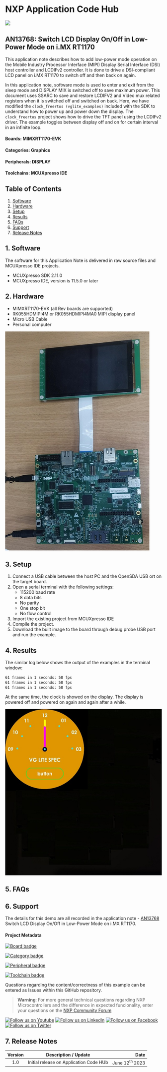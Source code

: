 # NXP Application Code Hub
[<img src="https://mcuxpresso.nxp.com/static/icon/nxp-logo-color.svg" width="100"/>](https://www.nxp.com)

## AN13768: Switch LCD Display On/Off in Low-Power Mode on i.MX RT1170
This application note describes how to add low-power mode operation on the Mobile Industry Processor Interface (MIPI) Display Serial Interface (DSI) host controller and LCDIFv2 controller. It is done to drive a DSI-compliant LCD panel on i.MX RT1170 to switch off and then back on again. 

In this application note, software mode is used to enter and exit from the sleep mode and DISPLAY MIX is switched off to save maximum power. This document uses SSARC to save and restore LCDIFV2 and Video mux related registers when it is switched off and switched on back. Here, we have modified the `clock_freertos (vglite_examples)` included with the SDK to understand how to power up and power down the display. The `clock_freertos` project shows how to drive the TFT panel using the LCDIFv2 driver. The example toggles between display off and on for certain interval in an infinite loop.

#### Boards: MIMXRT1170-EVK
#### Categories: Graphics
#### Peripherals: DISPLAY
#### Toolchains: MCUXpresso IDE

## Table of Contents
1. [Software](#step1)
2. [Hardware](#step2)
3. [Setup](#step3)
4. [Results](#step4)
5. [FAQs](#step5) 
6. [Support](#step6)
7. [Release Notes](#step7)

## 1. Software<a name="step1"></a>

The software for this Application Note is delivered in raw source files and MCUXpresso IDE projects.
- MCUXpresso SDK 2.11.0
- MCUXpresso IDE, version is 11.5.0 or later

## 2. Hardware<a name="step2"></a>

- MIMXRT1170-EVK (all Rev boards are supported)
- RK055HDMIPI4M or RK055HDMIPI4MA0 MIPI display panel
- Micro USB Cable
- Personal computer

![](./images/imxrt1170_evk.png)

## 3. Setup<a name="step3"></a>
1. Connect a USB cable between the host PC and the OpenSDA USB ort on the target board.
1. Open a serial terminal with the following settings:
   - 115200 baud rate
   - 8 data bits
   - No parity
   - One stop bit
   - No flow control
1. Import the existing project from MCUXpresso IDE
1. Compile the project.
1. Download the built image to the board through debug probe USB port and run the example.

## 4. Results<a name="step4"></a>
The similar log below shows the output of the examples in the terminal window:
```
61 frames in 1 seconds: 58 fps
61 frames in 1 seconds: 58 fps
61 frames in 1 seconds: 58 fps
```
At the same time, the clock is showed on the display. The display is powered off and powered on again and again after a while.

![](./images/clock.png)

## 5. FAQs<a name="step5"></a>


## 6. Support<a name="step6"></a>

The details for this demo are all recorded in the application note - [AN13768](https://www.nxp.com/docs/en/application-note/AN13768.pdf) Switch LCD Display On/Off in Low-Power Mode on i.MX RT1170.

#### Project Metadata
<!----- Boards ----->
[![Board badge](https://img.shields.io/badge/Board-MIMXRT1170&ndash;EVK-blue)](https://github.com/search?q=org%3Anxp-appcodehub+MIMXRT1170-EVK+in%3Areadme&type=Repositories)

<!----- Categories ----->
[![Category badge](https://img.shields.io/badge/Category-GRAPHICS-yellowgreen)](https://github.com/search?q=org%3Anxp-appcodehub+graphics+in%3Areadme&type=Repositories)

<!----- Peripherals ----->
[![Peripheral badge](https://img.shields.io/badge/Peripheral-DISPLAY-yellow)](https://github.com/search?q=org%3Anxp-appcodehub+display+in%3Areadme&type=Repositories)

<!----- Toolchains ----->
[![Toolchain badge](https://img.shields.io/badge/Toolchain-MCUXPRESSO%20IDE-orange)](https://github.com/search?q=org%3Anxp-appcodehub+mcux+in%3Areadme&type=Repositories)

Questions regarding the content/correctness of this example can be entered as Issues within this GitHub repository.

>**Warning**: For more general technical questions regarding NXP Microcontrollers and the difference in expected funcionality, enter your questions on the [NXP Community Forum](https://community.nxp.com/)

[![Follow us on Youtube](https://img.shields.io/badge/Youtube-Follow%20us%20on%20Youtube-red.svg)](https://www.youtube.com/@NXP_Semiconductors)
[![Follow us on LinkedIn](https://img.shields.io/badge/LinkedIn-Follow%20us%20on%20LinkedIn-blue.svg)](https://www.linkedin.com/company/nxp-semiconductors)
[![Follow us on Facebook](https://img.shields.io/badge/Facebook-Follow%20us%20on%20Facebook-blue.svg)](https://www.facebook.com/nxpsemi/)
[![Follow us on Twitter](https://img.shields.io/badge/Twitter-Follow%20us%20on%20Twitter-white.svg)](https://twitter.com/NXP)

## 7. Release Notes<a name="step7"></a>
| Version | Description / Update                           | Date                        |
|:-------:|------------------------------------------------|----------------------------:|
| 1.0     | Initial release on Application Code HUb        | June 12<sup>th</sup> 2023 |

